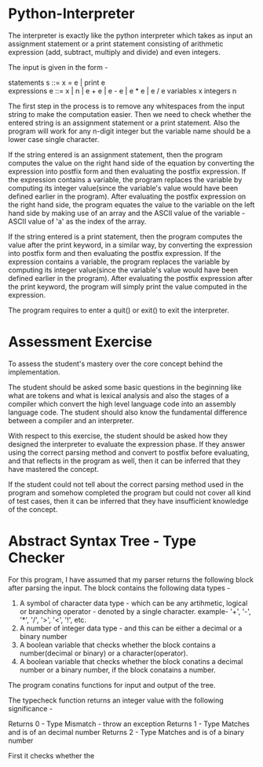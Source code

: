 # Python-Interpreter

The interpreter is exactly like the python interpreter which takes as input an assignment statement or a print statement consisting of arithmetic expression (add, subtract, multiply and divide) and even integers.

The input is given in the form - 

statements  s ::=  x = e  |   print e  
expressions e ::=  x  |  n  |  e + e  |  e - e  |  e * e  | e / e
variables   x
integers    n
  
The first step in the process is to remove any whitespaces from the input string to make the computation easier.
Then we need to check whether the entered string is an assignment statement or a print statement. 
Also the program will work for any n-digit integer but the variable name should be a lower case single character.

If the string entered is an assignment statement, then the program computes the value on the right hand side of the equation by converting the expression into postfix form and then evaluating the postfix expression. If the expression contains a variable, the program replaces the variable by computing its integer value(since the variable's value would have been defined earlier in the program).
After evaluating the postfix expression on the right hand side, the program equates the value to the variable on the left hand side by making use of an array and the ASCII value of the variable - ASCII value of 'a' as the index of the array.


If the string entered is a print statement, then the program computes the value after the print keyword, in a similar way, by converting the expression into postfix form and then evaluating the postfix expression. If the expression contains a variable, the program replaces the variable by computing its integer value(since the variable's value would have been defined earlier in the program).
After evaluating the postfix expression after the print keyword, the program will simply print the value computed in the expression.

The program requires to enter a quit() or exit() to exit the interpreter.


# Assessment Exercise

To assess the student's mastery over the core concept behind the implementation.

The student should be asked some basic questions in the beginning like what are tokens and what is lexical analysis and also the stages of a compiler which convert the high level language code into an assembly language code. The student should also know the fundamental difference between a compiler and an interpreter.

With respect to this exercise, the student should be asked how they designed the interpreter to evaluate the expression phase. If they answer using the correct parsing method and convert to postfix before evaluating, and that reflects in the program as well, then it can be inferred that they have mastered the concept.

If the student could not tell about the correct parsing method used in the program and somehow completed the program but could not cover all kind of test cases, then it can be inferred that they have insufficient knowledge of the concept.

# Abstract Syntax Tree - Type Checker

For this program, I have assumed that my parser returns the following block after parsing the input. The block contains the following data types - 

1) A symbol of character data type - which can be any artihmetic, logical or branching operator - denoted by a single character. example- '+', '-', '*', '/', '>', '<', '!', etc.
2) A number of integer data type - and this can be either a decimal or a binary number
3) A boolean variable that checks whether the block contains a number(decimal or binary) or a character(operator).
4) A boolean variable that checks whether the block conatins a decimal number or a binary number, if the block conatains a number.

The program conatins functions for input and output of the tree.

The typecheck function returns an integer value with the following significance - 

Returns 0 - Type Mismatch - throw an exception
Returns 1 - Type Matches and is of an decimal number
Returns 2 - Type Matches and is of a binary number

First it checks whether the 
